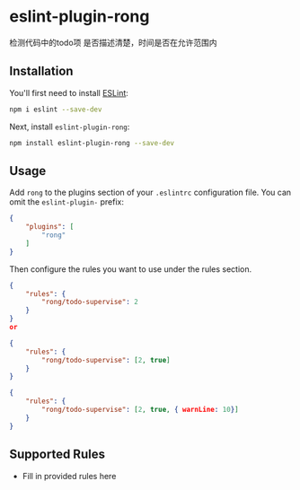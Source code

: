 # eslint-plugin-rong

检测代码中的todo项 是否描述清楚，时间是否在允许范围内

## Installation

You'll first need to install [ESLint](https://eslint.org/):

```sh
npm i eslint --save-dev
```

Next, install `eslint-plugin-rong`:

```sh
npm install eslint-plugin-rong --save-dev
```

## Usage

Add `rong` to the plugins section of your `.eslintrc` configuration file. You can omit the `eslint-plugin-` prefix:

```json
{
    "plugins": [
        "rong"
    ]
}
```


Then configure the rules you want to use under the rules section.

```json
{
    "rules": {
        "rong/todo-supervise": 2
    }
}
or

{
    "rules": {
        "rong/todo-supervise": [2, true]
    }
}

{
    "rules": {
        "rong/todo-supervise": [2, true, { warnLine: 10}]
    }
}

```

## Supported Rules

* Fill in provided rules here


